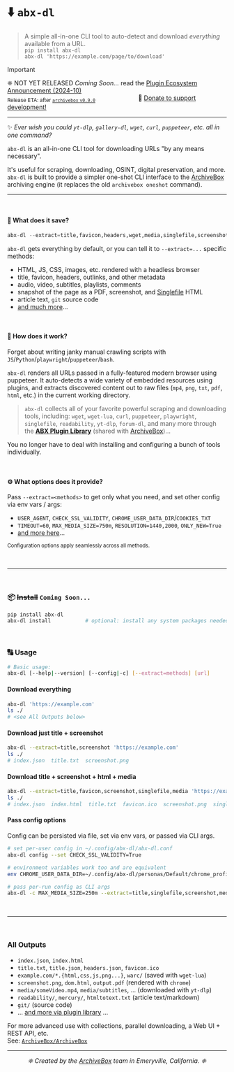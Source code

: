 # ⬇️ `abx-dl`

> A simple all-in-one CLI tool to auto-detect and download *everything* available from a URL.  
> `pip install abx-dl`  
> `abx-dl 'https://example.com/page/to/download'`

> [!IMPORTANT]  
> ❈ NOT YET RELEASED *Coming Soon...*  read the [Plugin Ecosystem Announcement (2024-10)](https://docs.sweeting.me/s/archivebox-plugin-ecosystem-announcement#%F0%9F%94%A2-For-the-minimalists-who-just-want-something-simple)  
> <sub>Release ETA: after [`archivebox` `v0.9.0`](https://github.com/ArchiveBox/ArchiveBox/releases/)</sub> &nbsp; &nbsp; &nbsp; &nbsp; &nbsp; &nbsp; &nbsp; &nbsp; &nbsp; &nbsp; &nbsp; &nbsp; 🚀 [Donate to support development!](https://donate.archivebox.io/)  

---

✨ *Ever wish you could `yt-dlp`, `gallery-dl`, `wget`, `curl`, `puppeteer`, etc. all in one command?*

`abx-dl` is an all-in-one CLI tool for downloading URLs "by any means necessary".  

It's useful for scraping, downloading, OSINT, digital preservation, and more.  
`abx-dl` is built to provide a simpler one-shot CLI interface to the [ArchiveBox](https://github.com/ArchiveBox/ArchiveBox) archiving engine (it replaces the old `archivebox oneshot` command).

---

<br/>

#### 🍜 What does it save?

```python
abx-dl --extract=title,favicon,headers,wget,media,singlefile,screenshot,pdf,dom,readability,git,... 'https://example.com'`
```

`abx-dl` gets everything by default, or you can tell it to `--extract=...` specific methods:
- HTML, JS, CSS, images, etc. rendered with a headless browser
- title, favicon, headers, outlinks, and other metadata
- audio, video, subtitles, playlists, comments
- snapshot of the page as a PDF, screenshot, and [Singlefile](https://github.com/gildas-lormeau/single-file-cli) HTML
- article text, `git` source code
- [and much more](https://github.com/ArchiveBox/abx-dl#All-Outputs)...

<br/>

#### 🧩 How does it work?

Forget about writing janky manual crawling scripts with `JS`/`Python`/`playwright`/`puppeteer`/`bash`.

`abx-dl` renders all URLs passed in a fully-featured modern browser using puppeteer. 
It auto-detects a wide variety of embedded resources using plugins, and extracts discovered content out to raw files (`mp4`, `png`, `txt`, `pdf`, `html`, etc.) in the current working directory.

> `abx-dl` collects all of your favorite powerful scraping and downloading tools, including: `wget`, `wget-lua`, `curl`, `puppeteer`, `playwright`, `singlefile`, `readability`, `yt-dlp`, `forum-dl`, and many more through the **[ABX Plugin Library](https://docs.sweeting.me/s/archivebox-plugin-ecosystem-announcement)** (shared with [ArchiveBox](https://github.com/ArchiveBox/ArchiveBox))...  

You no longer have to deal with installing and configuring a bunch of tools individually.

<br/>

#### ⚙️ What options does it provide?

Pass `--extract=<methods>` to get only what you need, and set other config via env vars / args:

- `USER_AGENT`, `CHECK_SSL_VALIDITY`, `CHROME_USER_DATA_DIR`/`COOKIES_TXT`
- `TIMEOUT=60`, `MAX_MEDIA_SIZE=750m`, `RESOLUTION=1440,2000`, `ONLY_NEW=True`
- [and more here](https://github.com/ArchiveBox/ArchiveBox/wiki/Configuration)...

<sup>Configuration options apply seamlessly across all methods.</sup> 

<br/>

---

<br/>

### 📦 ~~Install~~ `Coming Soon...`

```bash
pip install abx-dl
abx-dl install           # optional: install any system packages needed
```

<!--details>
<summary>If you don't need everything in <code>abx-dl</code>, you can pick and choose individual pieces...</summary>
<h4>🪶 Lightweight Install</h4>
<pre><code>pip install abx-dl
abx-dl install wget,singlefile,readability
abx-dl --extract=wget,singlefile,readability 'https://example.com'
</code></pre>
</details-->
<br/>

### 🔠 Usage

```bash
# Basic usage:
abx-dl [--help|--version] [--config|-c] [--extract=methods] [url]
```

#### Download everything

```bash
abx-dl 'https://example.com'
ls ./
# <see All Outputs below>
```

#### Download just title + screenshot

```bash
abx-dl --extract=title,screenshot 'https://example.com'
ls ./
# index.json  title.txt  screenshot.png
```

#### Download title + screenshot + html + media

```bash
abx-dl --extract=title,favicon,screenshot,singlefile,media 'https://example.com'
ls ./
# index.json  index.html  title.txt  favicon.ico  screenshot.png  singlefile.html  media/Some_video.mp4
```

#### Pass config options

Config can be persisted via file, set via env vars, or passed via CLI args.
```bash
# set per-user config in ~/.config/abx-dl/abx-dl.conf
abx-dl config --set CHECK_SSL_VALIDITY=True

# environment variables work too and are equivalent
env CHROME_USER_DATA_DIR=~/.config/abx-dl/personas/Default/chrome_profile

# pass per-run config as CLI args
abx-dl -c MAX_MEDIA_SIZE=250m --extract=title,singlefile,screenshot,media 'https://www.youtube.com/watch?v=dQw4w9WgXcQ'
```

<br/>

---

<br/>

### All Outputs

- `index.json`, `index.html`
- `title.txt`, `title.json`, `headers.json`, `favicon.ico`
- `example.com/*.{html,css,js,png...}`, `warc/`  (saved with `wget-lua`)
- `screenshot.png`, `dom.html`, `output.pdf` (rendered with `chrome`)
- `media/someVideo.mp4`, `media/subtitles`, ... (downloaded with `yt-dlp`)
- `readability/`, `mercury/`, `htmltotext.txt` (article text/markdown)
- `git/` (source code)
- ... [and more via plugin library](https://github.com/ArchiveBox/ArchiveBox#output-formats) ...


For more advanced use with collections, parallel downloading, a Web UI + REST API, etc.  
See: [`ArchiveBox/ArchiveBox`](https://github.com/ArchiveBox/ArchiveBox)

---

<center>
<p align="center">
<i>❈ Created by the <a href="https://github.com/ArchiveBox">ArchiveBox</a> team in Emeryville, California. ❈</i>
</p>
</center>
